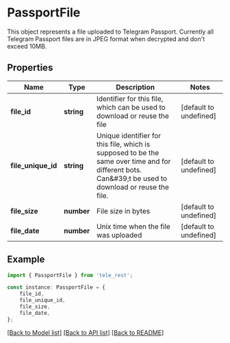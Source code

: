 # PassportFile

This object represents a file uploaded to Telegram Passport. Currently all Telegram Passport files are in JPEG format when decrypted and don\'t exceed 10MB.

## Properties

Name | Type | Description | Notes
------------ | ------------- | ------------- | -------------
**file_id** | **string** | Identifier for this file, which can be used to download or reuse the file | [default to undefined]
**file_unique_id** | **string** | Unique identifier for this file, which is supposed to be the same over time and for different bots. Can\&#39;t be used to download or reuse the file. | [default to undefined]
**file_size** | **number** | File size in bytes | [default to undefined]
**file_date** | **number** | Unix time when the file was uploaded | [default to undefined]

## Example

```typescript
import { PassportFile } from 'tele_rest';

const instance: PassportFile = {
    file_id,
    file_unique_id,
    file_size,
    file_date,
};
```

[[Back to Model list]](../README.md#documentation-for-models) [[Back to API list]](../README.md#documentation-for-api-endpoints) [[Back to README]](../README.md)
